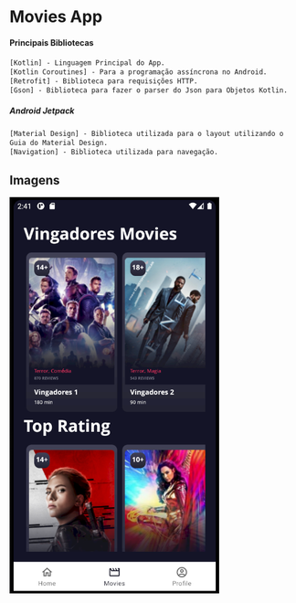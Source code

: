 # Movies App

#### Principais Bibliotecas
```
[Kotlin] - Linguagem Principal do App.
[Kotlin Coroutines] - Para a programação assíncrona no Android.
[Retrofit] - Biblioteca para requisições HTTP.
[Gson] - Biblioteca para fazer o parser do Json para Objetos Kotlin.
```

##### Android Jetpack
```
[Material Design] - Biblioteca utilizada para o layout utilizando o Guia do Material Design.
[Navigation] - Biblioteca utilizada para navegação.
```

## Imagens
![](https://github.com/arthurbauer97/moviesproject/blob/master/presentation/print1.png)

